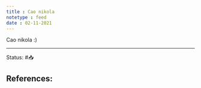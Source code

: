 ```yaml
---
title : Cao nikola
notetype : feed
date : 02-11-2021
---
```


Cao nikola :)

-----

Status: #📥

References:
- 
